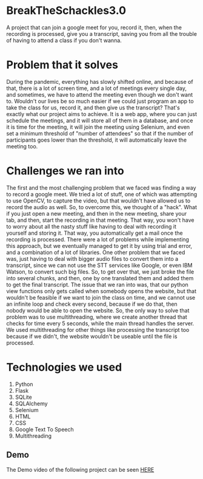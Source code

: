 # BreakTheSchackles3.0
A project that can join a google meet for you, record it, then, when the recording is processed, give you a transcript, saving you from all the trouble of having to attend a class if you don't wanna.
# Problem that it solves
During the pandemic, everything has slowly shifted online, and because of that, there is a lot of screen time, and a lot of meetings every single day, and sometimes, we have to attend the meeting even though we don't want to. Wouldn't our lives be so much easier if we could just program an app to take the class for us, record it, and then give us the transcript? That's exactly what our project aims to achieve.
It is a web app, where you can just schedule the meetings, and it will store all of them in a database, and once it is time for the meeting, it will join the meeting using Selenium, and even set a minimum threshold of "number of attendees" so that if the number of participants goes lower than the threshold, it will automatically leave the meeting too.
# Challenges we ran into
The first and the most challenging problem that we faced was finding a way to record a google meet. We tried a lot of stuff, one of which was attempting to use OpenCV, to capture the video, but that wouldn't have allowed us to record the audio as well. So, to overcome this, we thought of a "hack". What if you just open a new meeting, and then in the new meeting, share your tab, and then, start the recording in that meeting. That way, you won't have to worry about all the nasty stuff like having to deal with recording it yourself and storing it. That way, you automatically get a mail once the recording is processed. There were a lot of problems while implementing this approach, but we eventually managed to get it by using trial and error, and a combination of a lot of libraries.
One other problem that we faced was, just having to deal with bigger audio files to convert them into a transcript, since we can not use the STT services like Google, or even IBM Watson, to convert such big files. So, to get over that, we just broke the file into several chunks, and then, one by one translated them and added them to get the final transcript. 
The issue that we ran into was, that our python view functions only gets called when somebody opens the website, but that wouldn't be feasible if we want to join the class on time, and we cannot use an infinite loop and check every second, because if we do that, then nobody would be able to open the website. So, the only way to solve that problem was to use multithreading, where we create another thread that checks for time every 5 seconds, while the main thread handles the server. We used multithreading for other things like processing the transcript too because if we didn't, the website wouldn't be useable until the file is processed. 
# Technologies we used
<ol>
<li>Python</li>
<li>Flask</li>
<li>SQLite</li>
<li>SQLAlchemy</li>
<li>Selenium</li>
<li>HTML</li>
<li>CSS</li>
<li>Google Text To Speech</li>
<li>Multithreading</li>
</ol>

## Demo
The Demo video of the following project can be seen [HERE](https://www.youtube.com/watch?v=q_MZhyzMEV8)
